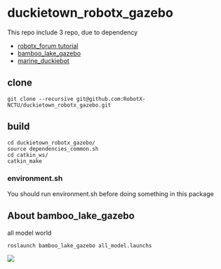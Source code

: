 # duckietown_robotx_gazebo
This repo include 3 repo, due to dependency  
*   [robotx_forum tutorial](https://github.com/RobotX-NCTU/robotx_forum_tutorials)  
*   [bamboo_lake_gazebo](https://github.com/RobotX-NCTU/bamboo_lake_gazebo)    
*   [marine_duckiebot](https://github.com/RobotX-NCTU/marine_duckiebot)  
## clone
```
git clone --recursive git@github.com:RobotX-NCTU/duckietown_robotx_gazebo.git
```

## build
```
cd duckietown_robotx_gazebo/
source dependencies_common.sh
cd catkin_ws/
catkin_make
```

### environment.sh
You should run environment.sh before doing something in this package


## About bamboo_lake_gazebo
all model world
```
roslaunch bamboo_lake_gazebo all_model.launchs
```
![](https://i.imgur.com/R25JCxL.jpg)

